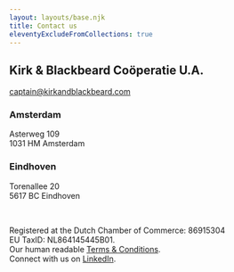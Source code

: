 ```yaml
---
layout: layouts/base.njk
title: Contact us
eleventyExcludeFromCollections: true
---
```


## Kirk & Blackbeard Coöperatie U.A.
[captain@kirkandblackbeard.com](mailto:captain@kirkandblackbeard.com?subject=Calling%20Kirk) 

### Amsterdam
Asterweg 109     
1031 HM Amsterdam

### Eindhoven
Torenallee 20    
5617 BC Eindhoven

<br />

Registered at the Dutch Chamber of Commerce: 86915304    
EU TaxID: NL864145445B01.    
Our human readable [Terms & Conditions](https://drive.google.com/file/d/1tT5StFyx-gAshCH-E6T5y3191ijj3UJZ/view?usp=share_link).    
Connect with us on  [LinkedIn](https://www.linkedin.com/company/kirk-blackbeard/).

